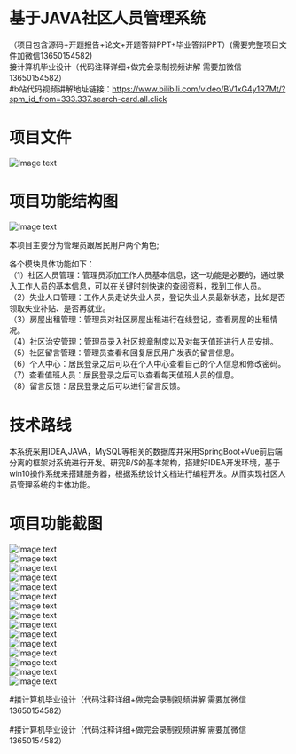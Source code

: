 # 基于JAVA社区人员管理系统 
（项目包含源码+开题报告+论文+开题答辩PPT+毕业答辩PPT）(需要完整项目文件加微信13650154582)   
接计算机毕业设计（代码注释详细+做完会录制视频讲解 需要加微信13650154582）  
#b站代码视频讲解地址链接：https://www.bilibili.com/video/BV1xG4y1R7Mt/?spm_id_from=333.337.search-card.all.click
# 项目文件  
![Image text](https://github.com/huoming123/Community-management-system/blob/main/%E9%A1%B9%E7%9B%AE%E9%A1%B5%E9%9D%A2%E6%88%AA%E5%9B%BE/%E9%A1%B9%E7%9B%AE%E6%96%87%E4%BB%B6.png)  

# 项目功能结构图  

![Image text](https://github.com/huoming123/Community-management-system/blob/main/%E9%A1%B9%E7%9B%AE%E9%A1%B5%E9%9D%A2%E6%88%AA%E5%9B%BE/%E5%9B%BE%E7%89%871.png)   

本项目主要分为管理员跟居民用户两个角色;  

各个模块具体功能如下：  
（1）社区人员管理：管理员添加工作人员基本信息，这一功能是必要的，通过录入工作人员的基本信息，可以在关键时刻快速的查阅资料，找到工作人员。  
（2）失业人口管理：工作人员走访失业人员，登记失业人员最新状态，比如是否领取失业补贴、是否再就业。  
（3）房屋出租管理：管理员对社区房屋出租进行在线登记，查看房屋的出租情况。  
（4）社区治安管理：管理员录入社区规章制度以及对每天值班进行人员安排。  
（5）社区留言管理：管理员查看和回复居民用户发表的留言信息。  
（6）个人中心：居民登录之后可以在个人中心查看自己的个人信息和修改密码。  
（7）查看值班人员：居民登录之后可以查看每天值班人员的信息。  
（8）留言反馈：居民登录之后可以进行留言反馈。  

# 技术路线

本系统采用IDEA,JAVA，MySQL等相关的数据库并采用SpringBoot+Vue前后端分离的框架对系统进行开发。研究B/S的基本架构，搭建好IDEA开发环境，基于win10操作系统来搭建服务器，根据系统设计文档进行编程开发。从而实现社区人员管理系统的主体功能。  

# 项目功能截图   

![Image text](https://github.com/huoming123/Community-management-system/blob/main/%E9%A1%B9%E7%9B%AE%E9%A1%B5%E9%9D%A2%E6%88%AA%E5%9B%BE/%E7%99%BB%E5%BD%95.png)   
![Image text](https://github.com/huoming123/Community-management-system/blob/main/%E9%A1%B9%E7%9B%AE%E9%A1%B5%E9%9D%A2%E6%88%AA%E5%9B%BE/%E5%B1%85%E6%B0%91%E5%BD%95%E5%85%A5.png)   
![Image text](https://github.com/huoming123/Community-management-system/blob/main/%E9%A1%B9%E7%9B%AE%E9%A1%B5%E9%9D%A2%E6%88%AA%E5%9B%BE/%E4%B8%AA%E4%BA%BA%E4%B8%AD%E5%BF%83.png)   
![Image text](https://github.com/huoming123/Community-management-system/blob/main/%E9%A1%B9%E7%9B%AE%E9%A1%B5%E9%9D%A2%E6%88%AA%E5%9B%BE/%E5%B7%A5%E4%BD%9C%E4%BA%BA%E5%91%98%E5%88%97%E8%A1%A8.png)   
![Image text](https://github.com/huoming123/Community-management-system/blob/main/%E9%A1%B9%E7%9B%AE%E9%A1%B5%E9%9D%A2%E6%88%AA%E5%9B%BE/%E5%B7%A5%E4%BD%9C%E4%BA%BA%E5%91%98%E6%9F%A5%E8%AF%A2.png)   
![Image text](https://github.com/huoming123/Community-management-system/blob/main/%E9%A1%B9%E7%9B%AE%E9%A1%B5%E9%9D%A2%E6%88%AA%E5%9B%BE/%E5%A4%B1%E4%B8%9A%E4%BA%BA%E5%91%98.png)   
![Image text](https://github.com/huoming123/Community-management-system/blob/main/%E9%A1%B9%E7%9B%AE%E9%A1%B5%E9%9D%A2%E6%88%AA%E5%9B%BE/%E6%88%BF%E5%B1%8B.png)  
![Image text](https://github.com/huoming123/Community-management-system/blob/main/%E9%A1%B9%E7%9B%AE%E9%A1%B5%E9%9D%A2%E6%88%AA%E5%9B%BE/%E6%88%BF%E5%B1%8B%E6%9F%A5%E8%AF%A2.png)  
![Image text](https://github.com/huoming123/Community-management-system/blob/main/%E9%A1%B9%E7%9B%AE%E9%A1%B5%E9%9D%A2%E6%88%AA%E5%9B%BE/%E5%87%BA%E7%A7%9F%E7%99%BB%E8%AE%B0.png)  
![Image text](https://github.com/huoming123/Community-management-system/blob/main/%E9%A1%B9%E7%9B%AE%E9%A1%B5%E9%9D%A2%E6%88%AA%E5%9B%BE/%E8%A7%84%E7%AB%A0%E5%88%B6%E5%BA%A6.png)  
![Image text](https://github.com/huoming123/Community-management-system/blob/main/%E9%A1%B9%E7%9B%AE%E9%A1%B5%E9%9D%A2%E6%88%AA%E5%9B%BE/%E5%80%BC%E7%8F%AD%E4%BA%BA%E5%91%98.png)  
![Image text](https://github.com/huoming123/Community-management-system/blob/main/%E9%A1%B9%E7%9B%AE%E9%A1%B5%E9%9D%A2%E6%88%AA%E5%9B%BE/%E5%8F%91%E5%B8%83%E7%95%99%E8%A8%80.png)  
![Image text](https://github.com/huoming123/Community-management-system/blob/main/%E9%A1%B9%E7%9B%AE%E9%A1%B5%E9%9D%A2%E6%88%AA%E5%9B%BE/%E5%8F%91%E5%B8%83%E7%95%99%E8%A8%80.png)  
![Image text](https://github.com/huoming123/Community-management-system/blob/main/%E9%A1%B9%E7%9B%AE%E9%A1%B5%E9%9D%A2%E6%88%AA%E5%9B%BE/%E7%95%99%E8%A8%80%E5%88%97%E8%A1%A8.png)  
![Image text](https://github.com/huoming123/Community-management-system/blob/main/%E9%A1%B9%E7%9B%AE%E9%A1%B5%E9%9D%A2%E6%88%AA%E5%9B%BE/%E7%95%99%E8%A8%80%E5%9B%9E%E5%A4%8D.png)  

#接计算机毕业设计（代码注释详细+做完会录制视频讲解 需要加微信13650154582）  

#接计算机毕业设计（代码注释详细+做完会录制视频讲解 需要加微信13650154582）
